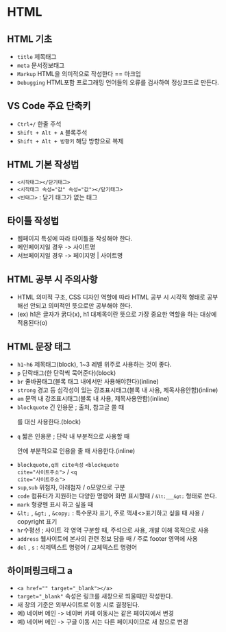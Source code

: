 # HTML
## HTML 기초
* `title` 제목태그
* `meta` 문서정보태그
* `Markup` HTML을 의미적으로 작성한다 == 마크업
* `Debugging` HTML포함 프로그래밍 언어들의 오류를 검사하여 정상코드로 만든다.
## VS Code 주요 단축키
* `Ctrl+/` 한줄 주석
* `Shift + Alt + A` 블록주석
* `Shift + Alt + 방향키` 해당 방향으로 복제
## HTML 기본 작성법
* `<시작태그></닫기태그>`
* `<시작태그 속성="값" 속성="값"></닫기태그>`
* `<빈태그>` : 닫기 태그가 없는 태그
## 타이틀 작성법
* 웹페이지 특성에 따라 타이틀을 작성해야 한다.
* 메인페이지일 경우 -> 사이트명
* 서브페이지일 경우 -> 페이지명 | 사이트명
## HTML 공부 시 주의사항
* HTML 의미적 구조, CSS 디자인 역할에 따라 HTML 공부 시 시각적 형태로 공부해선 안되고 의미적인 뜻으로만 공부해야 한다.
* (ex) h1은 글자가 굵다(x), h1 대제목이란 뜻으로 가장 중요한 역할을 하는 대상에 적용된다(o)
## HTML 문장 태그
* `h1~h6` 제목태그(block), 1~3 레벨 위주로 사용하는 것이 좋다.
* `p` 단락태그(한 단락씩 묵어준다)(block)
* `br` 줄바꿈태그(블록 태그 내에서만 사용해야한다)(inline)
* `strong` 경고 등 심각성이 있는 강조표시태그(블록 내 사용, 제목사용안함)(inline)
* `em` 문맥 내 강조표시태그(블록 내 사용, 제목사용안함)(inline)
* `blockquote` 긴 인용문 ; 출처, 참고글 쓸 때 <p>를 대신 사용한다.(block)
* `q` 짧은 인용문 ; 단락 내 부분적으로 사용할 때 <p>안에 부분적으로 인용을 줄 때 사용한다.(inline)
* `blockquote,q의 cite속성` <code>&lt;blockquote cite="사이트주소"&gt;</code> / <code>&lt;q cite="사이트주소"&gt;</code>
* `sup`,`sub` 위첨자, 아래첨자 / o모양으로 구분
* `code` 컴퓨터가 지원하는 다양한 명령어 화면 표시할때 / <code>`&lt;___&gt;`</code> 형태로 쓴다.
* `mark` 형광펜 표시 하고 싶을 때 
* `&lt;` , `&gt;` , `&copy;` : 특수문자 표기, 주로 꺽새<>표기하고 싶을 때 사용 / copyright 표기
* `hr`수평선 ; 사이트 각 영역 구분할 때, 주석으로 사용, 개발 이해 목적으로 사용
* `address` 웹사이트에 본사의 관련 정보 담을 때 / 주로 footer 영역에 사용
* `del` , `s` : 삭제텍스트 명령어 / 교체텍스트 명령어
## 하이퍼링크태그 a
* `<a href="" target="_blank"></a>`
* `target="_blank"` 속성은 링크를 새창으로 띄울때만 작성한다.
* 새 창의 기준은 외부사이트로 이동 시로 결정된다.
* 예) 네이버 메인 -> 네이버 카페 이동시는 같은 페이지에서 변경
* 예) 네이버 메인 -> 구글 이동 시는 다른 페이지이므로 새 창으로 변경
